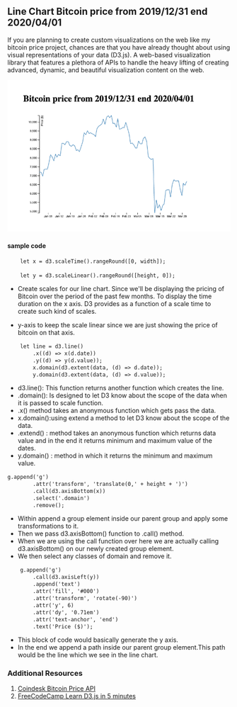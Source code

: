 ## Line Chart Bitcoin price from 2019/12/31 end 2020/04/01
If you are planning to create custom visualizations on the web like my bitcoin price project, chances are that you have already thought about using visual representations of your data (D3.js). A web-based visualization library that features a plethora of APIs to handle the heavy lifting of creating advanced, dynamic, and beautiful visualization content on the web.

![app-mockup](line.png "app-mockup")

#### sample code

```
	let x = d3.scaleTime().rangeRound([0, width]);

	let y = d3.scaleLinear().rangeRound([height, 0]);

```
* Create scales for our line chart. Since we'll be displaying the pricing of Bitcoin over the period of the past few months. To display the time duration on the x axis. D3 provides as a function of a scale time to create such kind of scales.

* y-axis to keep the scale linear since we are just showing the price of bitcoin on that axis.



```
	let line = d3.line()
		.x((d) => x(d.date))
		.y((d) => y(d.value));
	    x.domain(d3.extent(data, (d) => d.date));
	    y.domain(d3.extent(data, (d) => d.value));

```
* d3.line(): This function returns another function which creates the line.
* .domain(): Is designed to let D3 know about the scope of the data when it is passed to scale function.
* .x() method takes an anonymous function which gets pass the data.
* x.domain():using extend a method to let D3 know about the scope of the data.
* .extend() : method takes an anonymous function which returns data value and in the end it returns minimum and maximum value of the dates.
* y.domain() : method in which it returns the minimum and maximum value.
  

```
g.append('g')
		.attr('transform', 'translate(0,' + height + ')')
		.call(d3.axisBottom(x))
		.select('.domain')
		.remove();
```

* Within append a group element inside our parent group and apply some transformations to it.
* Then we pass d3.axisBottom() function to .call() method.
* When we are using the call function over here we are actually calling d3.axisBottom() on our newly created group element.
* We then select any classes of domain and remove it.


```
	g.append('g')
		.call(d3.axisLeft(y))
		.append('text')
		.attr('fill', '#000')
		.attr('transform', 'rotate(-90)')
		.attr('y', 6)
		.attr('dy', '0.71em')
		.attr('text-anchor', 'end')
		.text('Price ($)');

```
* This block of code would basically generate the y axis.
* In the end we append a path inside our parent group element.This path would be the line which we see in the line chart.


### Additional Resources
1. <a href="https://www.coindesk.com/coindesk-api" target="_blank">Coindesk Bitcoin Price API</a>
2. <a href="https://www.freecodecamp.org/news/learn-d3-js-in-5-minutes-c5ec29fb0725/" target="_blank">FreeCodeCamp Learn D3.js in 5 minutes</a>
